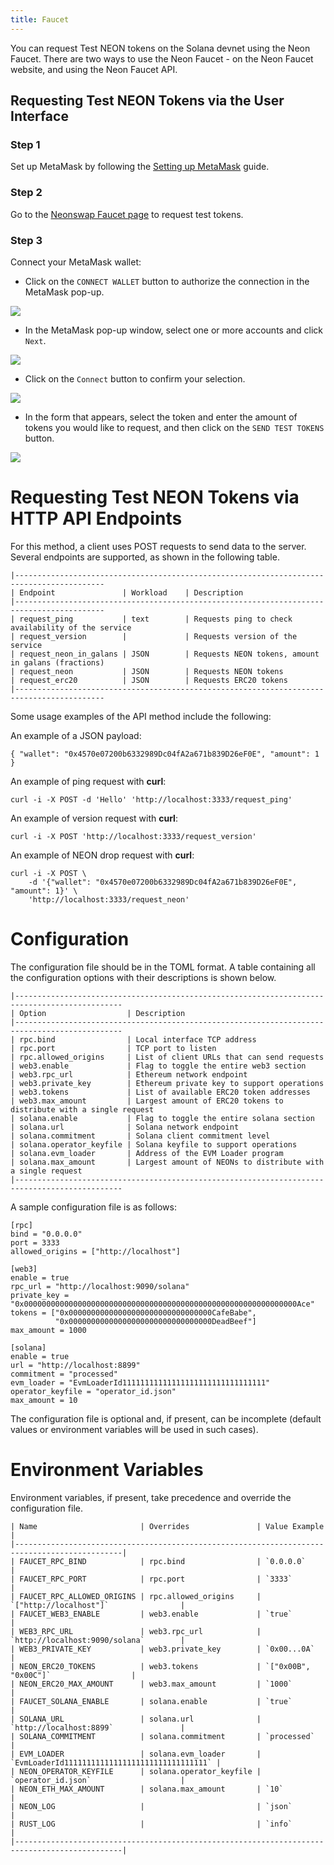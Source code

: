 ```yaml
---
title: Faucet
---
```


You can request Test NEON tokens on the Solana devnet using the Neon Faucet. There are two ways to use the Neon Faucet - on the Neon Faucet website, and using the Neon Faucet API.

## Requesting Test NEON Tokens via the User Interface

### Step 1
Set up MetaMask by following the [Setting up MetaMask](../../wallet/metamask_setup#installing-metamask) guide.

### Step 2
Go to the [Neonswap Faucet page](https://neonfaucet.org/) to request test tokens.

### Step 3
Connect your MetaMask wallet:
- Click on the `CONNECT WALLET` button to authorize the connection in the MetaMask pop-up.

<div class='neon-img-box-300' style={{textAlign: 'center'}}>

![](./images/connect_wallet.png)

</div>

- In the MetaMask pop-up window, select one or more accounts and click `Next`.

<div class='neon-img-box-300' style={{textAlign: 'center'}}>

![](./images/metamask_next.png)

</div>

- Сlick on the `Connect` button to confirm your selection.

<div class='neon-img-box-300' style={{textAlign: 'center'}}>

![](./images/confirm_connection.png)

</div>

- In the form that appears, select the token and enter the amount of tokens you would like to request, and then click on the `SEND TEST TOKENS` button.

<div class='neon-img-box-300' style={{textAlign: 'center'}}>

![](./images/get_tokens.png)

</div>


# Requesting Test NEON Tokens via HTTP API Endpoints

For this method, a client uses POST requests to send data to the server. Several endpoints are supported, as shown in the following table.

```
|------------------------------------------------------------------------------------------
| Endpoint               | Workload    | Description
|------------------------------------------------------------------------------------------
| request_ping           | text        | Requests ping to check availability of the service
| request_version        |             | Requests version of the service
| request_neon_in_galans | JSON        | Requests NEON tokens, amount in galans (fractions)
| request_neon           | JSON        | Requests NEON tokens
| request_erc20          | JSON        | Requests ERC20 tokens
|------------------------------------------------------------------------------------------
```

Some usage examples of the API method include the following:

An example of a JSON payload:
```
{ "wallet": "0x4570e07200b6332989Dc04fA2a671b839D26eF0E", "amount": 1 }
```

An example of ping request with **curl**:
```
curl -i -X POST -d 'Hello' 'http://localhost:3333/request_ping'
```

An example of version request with **curl**:
```
curl -i -X POST 'http://localhost:3333/request_version'
```

An example of NEON drop request with **curl**:
```
curl -i -X POST \
    -d '{"wallet": "0x4570e07200b6332989Dc04fA2a671b839D26eF0E", "amount": 1}' \
    'http://localhost:3333/request_neon'
```


# Configuration

The configuration file should be in the TOML format. A table containing all the configuration options with their descriptions is shown below.

```
|----------------------------------------------------------------------------------------------
| Option                  | Description
|----------------------------------------------------------------------------------------------
| rpc.bind                | Local interface TCP address
| rpc.port                | TCP port to listen
| rpc.allowed_origins     | List of client URLs that can send requests
| web3.enable             | Flag to toggle the entire web3 section
| web3.rpc_url            | Ethereum network endpoint
| web3.private_key        | Ethereum private key to support operations
| web3.tokens             | List of available ERC20 token addresses
| web3.max_amount         | Largest amount of ERC20 tokens to distribute with a single request
| solana.enable           | Flag to toggle the entire solana section
| solana.url              | Solana network endpoint
| solana.commitment       | Solana client commitment level
| solana.operator_keyfile | Solana keyfile to support operations
| solana.evm_loader       | Address of the EVM Loader program
| solana.max_amount       | Largest amount of NEONs to distribute with a single request
|----------------------------------------------------------------------------------------------
```

A sample configuration file is as follows:
```
[rpc]
bind = "0.0.0.0"
port = 3333
allowed_origins = ["http://localhost"]

[web3]
enable = true
rpc_url = "http://localhost:9090/solana"
private_key = "0x0000000000000000000000000000000000000000000000000000000000000Ace"
tokens = ["0x00000000000000000000000000000000CafeBabe",
          "0x00000000000000000000000000000000DeadBeef"]
max_amount = 1000

[solana]
enable = true
url = "http://localhost:8899"
commitment = "processed"
evm_loader = "EvmLoaderId11111111111111111111111111111111"
operator_keyfile = "operator_id.json"
max_amount = 10
```

The configuration file is optional and, if present, can be incomplete
(default values or environment variables will be used in such cases).

# Environment Variables

Environment variables, if present, take precedence and override the configuration file.

```
| Name                       | Overrides               | Value Example                         |
|----------------------------------------------------------------------------------------------|
| FAUCET_RPC_BIND            | rpc.bind                | `0.0.0.0`                             |
| FAUCET_RPC_PORT            | rpc.port                | `3333`                                |
| FAUCET_RPC_ALLOWED_ORIGINS | rpc.allowed_origins     | `["http://localhost"]`                |
| FAUCET_WEB3_ENABLE         | web3.enable             | `true`                                |
| WEB3_RPC_URL               | web3.rpc_url            | `http://localhost:9090/solana`        |
| WEB3_PRIVATE_KEY           | web3.private_key        | `0x00...0A`                           |
| NEON_ERC20_TOKENS          | web3.tokens             | `["0x00B", "0x00C"]`                  |
| NEON_ERC20_MAX_AMOUNT      | web3.max_amount         | `1000`                                |
| FAUCET_SOLANA_ENABLE       | solana.enable           | `true`                                |
| SOLANA_URL                 | solana.url              | `http://localhost:8899`               |
| SOLANA_COMMITMENT          | solana.commitment       | `processed`                           |
| EVM_LOADER                 | solana.evm_loader       | `EvmLoaderId11111111111111111111111111111111` |
| NEON_OPERATOR_KEYFILE      | solana.operator_keyfile | `operator_id.json`                    |
| NEON_ETH_MAX_AMOUNT        | solana.max_amount       | `10`                                  |
| NEON_LOG                   |                         | `json`                                |
| RUST_LOG                   |                         | `info`                                |
|----------------------------------------------------------------------------------------------|
```
